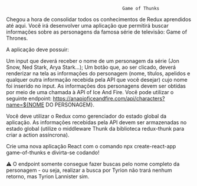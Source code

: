                                                 Game of Thunks

Chegou a hora de consolidar todos os conhecimentos de Redux aprendidos até aqui. Você irá desenvolver uma aplicação que permitirá buscar informações sobre as personagens da famosa série de televisão: Game of Thrones.

A aplicação deve possuir:

Um input que deverá receber o nome de um personagem da série (Jon Snow, Ned Stark, Arya Stark…);
Um botão que, ao ser clicado, deverá renderizar na tela as informações do personagem (nome, títulos, apelidos e qualquer outra informação recebida pela API que você desejar) cujo nome foi inserido no input.
As informações dos personagens devem ser obtidas por meio de uma chamada à API of Ice And Fire. Você pode utilizar o seguinte endpoint: https://anapioficeandfire.com/api/characters?name=${NOME DO PERSONAGEM}.

Você deve utilizar o Redux como gerenciador do estado global da aplicação. As informações recebidas pela API devem ser armazenadas no estado global (utilize o middleware Thunk da biblioteca redux-thunk para criar a action assíncrona).

Crie uma nova aplicação React com o comando npx create-react-app game-of-thunks e divirta-se codando!

⚠️ O endpoint somente consegue fazer buscas pelo nome completo da personagem - ou seja, realizar a busca por Tyrion não trará nenhum retorno, mas Tyrion Lannister sim.